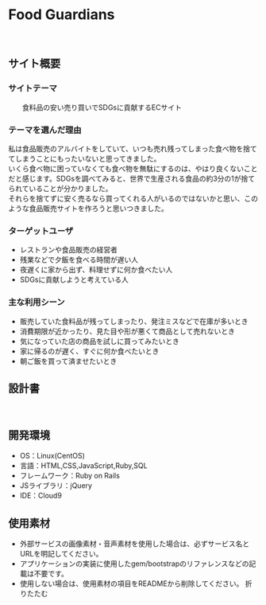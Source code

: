 # Food Guardians
​
## サイト概要
### サイトテーマ
　　食料品の安い売り買いでSDGsに貢献するECサイト
​
### テーマを選んだ理由
私は食品販売のアルバイトをしていて、いつも売れ残ってしまった食べ物を捨ててしまうことにもったいないと思ってきました。<br>
いくら食べ物に困っていなくても食べ物を無駄にするのは、やはり良くないことだと感じます。SDGsを調べてみると、世界で生産される食品の約3分の1が捨てられていることが分かりました。<br>
それらを捨てずに安く売るなら買ってくれる人がいるのではないかと思い、このような食品販売サイトを作ろうと思いつきました。
​
### ターゲットユーザ
- レストランや食品販売の経営者
- 残業などで夕飯を食べる時間が遅い人
- 夜遅くに家から出ず、料理せずに何か食べたい人
- SDGsに貢献しようと考えている人
​
### 主な利用シーン
- 販売していた食料品が残ってしまったり、発注ミスなどで在庫が多いとき
- 消費期限が近かったり、見た目や形が悪くて商品として売れないとき
- 気になっていた店の商品を試しに買ってみたいとき
- 家に帰るのが遅く、すぐに何か食べたいとき
- 朝ご飯を買って済ませたいとき
​
## 設計書

​
## 開発環境
- OS：Linux(CentOS)
- 言語：HTML,CSS,JavaScript,Ruby,SQL
- フレームワーク：Ruby on Rails
- JSライブラリ：jQuery
- IDE：Cloud9
​
## 使用素材
- 外部サービスの画像素材・音声素材を使用した場合は、必ずサービス名とURLを明記してください。
- アプリケーションの実装に使用したgem/bootstrapのリファレンスなどの記載は不要です。
- 使用しない場合は、使用素材の項目をREADMEから削除してください。
折りたたむ